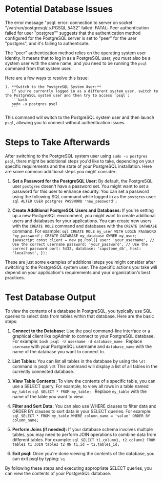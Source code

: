 # Potential Database Issues
The error message "psql: error: connection to server on socket "/var/run/postgresql/.s.PGSQL.5432" failed: FATAL: Peer authentication failed for user "postgres"" suggests that the authentication method configured for the PostgreSQL server is set to "peer" for the user "postgres", and it's failing to authenticate.

The "peer" authentication method relies on the operating system user identity. It means that to log in as a PostgreSQL user, you must also be a system user with the same name, and you need to be running the `psql` command from that system user.

Here are a few ways to resolve this issue:

	1. **Switch to the PostgreSQL System User:**
	   If you're currently logged in as a different system user, switch to the PostgreSQL system user and then try to access `psql`:
	   ```bash
	   sudo -u postgres psql
	   ```
This command will switch to the PostgreSQL system user and then launch `psql`, allowing you to connect without authentication issues.


# Steps to Take Afterwards
After switching to the PostgreSQL system user using `sudo -u postgres psql`, there might be additional steps you'd like to take, depending on your specific requirements and the state of your PostgreSQL installation. Here are some common additional steps you might consider:

1. **Set a Password for the PostgreSQL User:**
By default, the PostgreSQL user `postgres` doesn't have a password set. You might want to set a password for this user to enhance security. You can set a password using the following SQL command while logged in as the `postgres` user:
	   ```sql
	   ALTER USER postgres PASSWORD 'new_password';
	   ```

2. **Create Additional PostgreSQL Users and Databases:**
If you're setting up a new PostgreSQL environment, you might want to create additional users and databases for your applications. You can create new users with the `CREATE ROLE` command and databases with the `CREATE DATABASE` command. For example:
	   ```sql
	   CREATE ROLE my_user WITH LOGIN PASSWORD 'my_password';
	   CREATE DATABASE my_database OWNER my_user;
	   ```
		```javascript
		const client = new pg.Pool({
		  user: 'your_username', // Use the correct username
		  password: 'your_password', // Use the correct password
		  port: 5432,
		  database: 'capstone_db',
		  host: 'localhost',
		});
		```

These are just some examples of additional steps you might consider after switching to the PostgreSQL system user. The specific actions you take will depend on your application's requirements and your organization's best practices.

# Test Database Output
To view the contents of a database in PostgreSQL, you typically use SQL queries to select data from tables within that database. Here are the basic steps:
	
1. **Connect to the Database:**
	   Use the psql command-line interface or a graphical client like pgAdmin to connect to your PostgreSQL database. For example:
	   ```bash
	   psql -U username -d database_name
	   ```
	   Replace `username` with your PostgreSQL username and `database_name` with the name of the database you want to connect to.
	
2. **List Tables:**
	   You can list all tables in the database by using the `\dt` command in psql:
	   ```
	   \dt
	   ```
	   This command will display a list of all tables in the currently connected database.
	
3. **View Table Contents:**
	   To view the contents of a specific table, you can use a SELECT query. For example, to view all rows in a table named `my_table`:
	   ```sql
	   SELECT * FROM my_table;
	   ```
	   Replace `my_table` with the name of the table you want to view.
	
4. **Filter and Sort Data:**
	   You can also use WHERE clauses to filter data and ORDER BY clauses to sort data in your SELECT queries. For example:
	   ```sql
	   SELECT * FROM my_table WHERE column_name = 'value' ORDER BY column_name;
	   ```
	
5. **Perform Joins (if needed):**
	   If your database schema involves multiple tables, you may need to perform JOIN operations to combine data from different tables. For example:
	   ```sql
	   SELECT t1.column1, t2.column2
	   FROM table1 t1
	   JOIN table2 t2 ON t1.id = t2.table1_id;
	   ```
	
6. **Exit psql:**
	   Once you're done viewing the contents of the database, you can exit psql by typing:
	   ```
	   \q
	   ```
	
By following these steps and executing appropriate SELECT queries, you can view the contents of your PostgreSQL database.
